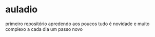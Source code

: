 # auladio
primeiro repositório
apredendo aos poucos
tudo é novidade e muito complexo
a cada dia um passo novo

